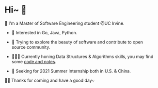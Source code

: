 # Hi~ 🤪

📖 I'm a Master of Software Engineering student @UC Irvine.

- 🔨 Interested in Go, Java, Python.

- 🌁 Trying to explore the beauty of software and contribute to open source community.

- 👨🏻‍💻 Currently honing Data Structures & Algorithms skills, you may find some [code and notes](https://github.com/joey66666/Algorithms).

- 👀 Seeking for 2021 Summer Internship both in U.S. & China.

👋🏻 Thanks for coming and have a good day~

